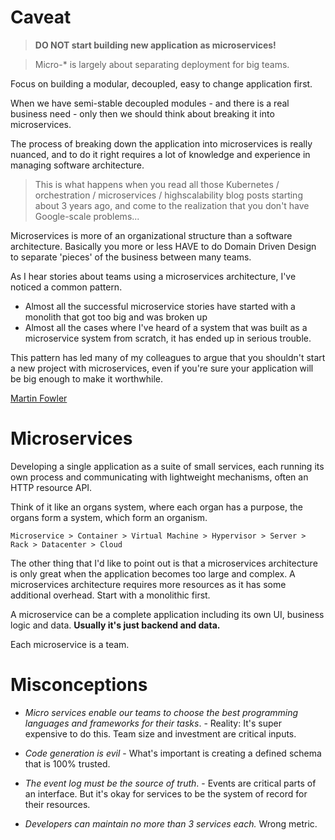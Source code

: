 # Caveat

> **DO NOT start building new application as microservices!**

> Micro-\* is largely about separating deployment for big teams.

Focus on building a modular, decoupled, easy to change application first.

When we have semi-stable decoupled modules - and there is a real business need - only then we should think about breaking it into microservices.

The process of breaking down the application into microservices is really nuanced, and to do it right requires a lot of knowledge and experience in managing software architecture.

> This is what happens when you read all those Kubernetes / orchestration / microservices / highscalability blog posts starting about 3 years ago, and come to the realization that you don't have Google-scale problems...

Microservices is more of an organizational structure than a software architecture. Basically you more or less HAVE to do Domain Driven Design to separate 'pieces' of the business between many teams.

As I hear stories about teams using a microservices architecture, I've noticed a common pattern.

-   Almost all the successful microservice stories have started with a monolith that got too big and was broken up
-   Almost all the cases where I've heard of a system that was built as a microservice system from scratch, it has ended up in serious trouble.

This pattern has led many of my colleagues to argue that you shouldn't start a new project with microservices, even if you're sure your application will be big enough to make it worthwhile.

[Martin Fowler](https://martinfowler.com/bliki/MonolithFirst.html)

# Microservices

Developing a single application as a suite of small services, each running its own process and communicating with lightweight mechanisms, often an HTTP resource API.

Think of it like an organs system, where each organ has a purpose, the organs form a system, which form an organism.

```
Microservice > Container > Virtual Machine > Hypervisor > Server > Rack > Datacenter > Cloud
```

The other thing that I'd like to point out is that a microservices architecture is only great when the application becomes too large and complex. A microservices architecture requires more resources as it has some additional overhead. Start with a monolithic first.

A microservice can be a complete application including its own UI, business logic and data. **Usually it's just backend and data.**

Each microservice is a team.

# Misconceptions

-   _Micro services enable our teams to choose the best programming languages and frameworks for their tasks_. - Reality: It's super expensive to do this. Team size and investment are critical inputs.

-   _Code generation is evil_ - What's important is creating a defined schema that is 100% trusted.

-   _The event log must be the source of truth_. - Events are critical parts of an interface. But it's okay for services to be the system of record for their resources.

-   _Developers can maintain no more than 3 services each._ Wrong metric.
